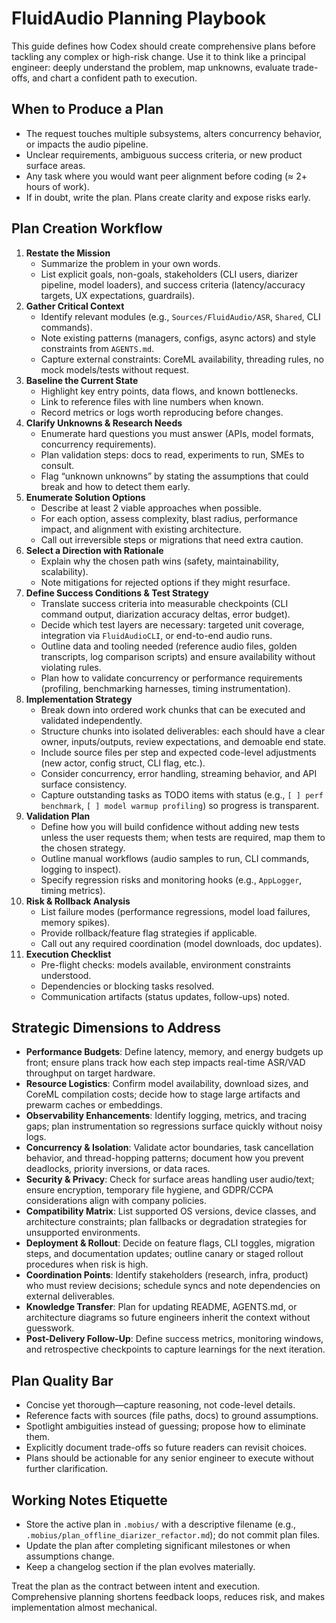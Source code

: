 # FluidAudio Planning Playbook

This guide defines how Codex should create comprehensive plans before tackling any complex or high-risk change. Use it to think like a principal engineer: deeply understand the problem, map unknowns, evaluate trade-offs, and chart a confident path to execution.

## When to Produce a Plan

- The request touches multiple subsystems, alters concurrency behavior, or impacts the audio pipeline.
- Unclear requirements, ambiguous success criteria, or new product surface areas.
- Any task where you would want peer alignment before coding (≈ 2+ hours of work).
- If in doubt, write the plan. Plans create clarity and expose risks early.

## Plan Creation Workflow

1. **Restate the Mission**
   - Summarize the problem in your own words.
   - List explicit goals, non-goals, stakeholders (CLI users, diarizer pipeline, model loaders), and success criteria (latency/accuracy targets, UX expectations, guardrails).
2. **Gather Critical Context**
   - Identify relevant modules (e.g., `Sources/FluidAudio/ASR`, `Shared`, CLI commands).
   - Note existing patterns (managers, configs, async actors) and style constraints from `AGENTS.md`.
   - Capture external constraints: CoreML availability, threading rules, no mock models/tests without request.
3. **Baseline the Current State**
   - Highlight key entry points, data flows, and known bottlenecks.
   - Link to reference files with line numbers when known.
   - Record metrics or logs worth reproducing before changes.
4. **Clarify Unknowns & Research Needs**
   - Enumerate hard questions you must answer (APIs, model formats, concurrency requirements).
   - Plan validation steps: docs to read, experiments to run, SMEs to consult.
   - Flag “unknown unknowns” by stating the assumptions that could break and how to detect them early.
5. **Enumerate Solution Options**
   - Describe at least 2 viable approaches when possible.
   - For each option, assess complexity, blast radius, performance impact, and alignment with existing architecture.
   - Call out irreversible steps or migrations that need extra caution.
6. **Select a Direction with Rationale**
   - Explain why the chosen path wins (safety, maintainability, scalability).
   - Note mitigations for rejected options if they might resurface.
7. **Define Success Conditions & Test Strategy**
   - Translate success criteria into measurable checkpoints (CLI command output, diarization accuracy deltas, error budget).
   - Decide which test layers are necessary: targeted unit coverage, integration via `FluidAudioCLI`, or end-to-end audio runs.
   - Outline data and tooling needed (reference audio files, golden transcripts, log comparison scripts) and ensure availability without violating rules.
   - Plan how to validate concurrency or performance requirements (profiling, benchmarking harnesses, timing instrumentation).
8. **Implementation Strategy**
   - Break down into ordered work chunks that can be executed and validated independently.
   - Structure chunks into isolated deliverables: each should have a clear owner, inputs/outputs, review expectations, and demoable end state.
   - Include source files per step and expected code-level adjustments (new actor, config struct, CLI flag, etc.).
   - Consider concurrency, error handling, streaming behavior, and API surface consistency.
   - Capture outstanding tasks as TODO items with status (e.g., `[ ] perf benchmark`, `[ ] model warmup profiling`) so progress is transparent.
9. **Validation Plan**
   - Define how you will build confidence without adding new tests unless the user requests them; when tests are required, map them to the chosen strategy.
   - Outline manual workflows (audio samples to run, CLI commands, logging to inspect).
   - Specify regression risks and monitoring hooks (e.g., `AppLogger`, timing metrics).
10. **Risk & Rollback Analysis**
    - List failure modes (performance regressions, model load failures, memory spikes).
    - Provide rollback/feature flag strategies if applicable.
    - Call out any required coordination (model downloads, doc updates).
11. **Execution Checklist**
    - Pre-flight checks: models available, environment constraints understood.
    - Dependencies or blocking tasks resolved.
    - Communication artifacts (status updates, follow-ups) noted.

## Strategic Dimensions to Address

- **Performance Budgets**: Define latency, memory, and energy budgets up front; ensure plans track how each step impacts real-time ASR/VAD throughput on target hardware.
- **Resource Logistics**: Confirm model availability, download sizes, and CoreML compilation costs; decide how to stage large artifacts and prewarm caches or embeddings.
- **Observability Enhancements**: Identify logging, metrics, and tracing gaps; plan instrumentation so regressions surface quickly without noisy logs.
- **Concurrency & Isolation**: Validate actor boundaries, task cancellation behavior, and thread-hopping patterns; document how you prevent deadlocks, priority inversions, or data races.
- **Security & Privacy**: Check for surface areas handling user audio/text; ensure encryption, temporary file hygiene, and GDPR/CCPA considerations align with company policies.
- **Compatibility Matrix**: List supported OS versions, device classes, and architecture constraints; plan fallbacks or degradation strategies for unsupported environments.
- **Deployment & Rollout**: Decide on feature flags, CLI toggles, migration steps, and documentation updates; outline canary or staged rollout procedures when risk is high.
- **Coordination Points**: Identify stakeholders (research, infra, product) who must review decisions; schedule syncs and note dependencies on external deliverables.
- **Knowledge Transfer**: Plan for updating README, AGENTS.md, or architecture diagrams so future engineers inherit the context without guesswork.
- **Post-Delivery Follow-Up**: Define success metrics, monitoring windows, and retrospective checkpoints to capture learnings for the next iteration.

## Plan Quality Bar

- Concise yet thorough—capture reasoning, not code-level details.
- Reference facts with sources (file paths, docs) to ground assumptions.
- Spotlight ambiguities instead of guessing; propose how to eliminate them.
- Explicitly document trade-offs so future readers can revisit choices.
- Plans should be actionable for any senior engineer to execute without further clarification.

## Working Notes Etiquette

- Store the active plan in `.mobius/` with a descriptive filename (e.g., `.mobius/plan_offline_diarizer_refactor.md`); do not commit plan files.
- Update the plan after completing significant milestones or when assumptions change.
- Keep a changelog section if the plan evolves materially.

Treat the plan as the contract between intent and execution. Comprehensive planning shortens feedback loops, reduces risk, and makes implementation almost mechanical.
